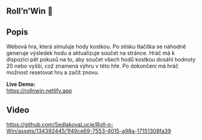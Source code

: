 ## Roll’n’Win 🎲

## Popis
Webová hra, která simuluje hody kostkou. Po stisku tlačítka se náhodně generuje výsledek hodu a aktualizuje součet na stránce. Hráč má k dispozici pět pokusů na to, aby součet všech hodů kostkou dosáhl hodnoty 20 nebo vyšší, což znamená výhru v této hře. Po dokončení má hráč možnost resetovat hru a začít znovu.

**Live Demo:**  
https://rollnwin.netlify.app

## Video

https://github.com/SedlakovaLucie/Roll-n-Win/assets/134392445/1f49ce69-7553-4015-a98a-17151308fa39
